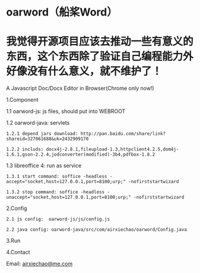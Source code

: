 oarword（船桨Word）
=======
我觉得开源项目应该去推动一些有意义的东西，这个东西除了验证自己编程能力外好像没有什么意义，就不维护了！
=======

A Javascript Doc/Docx Editor in Browser(Chrome only now!)

1.Component

  1.1 oarword-js: js files, should put into WEBROOT
  
  1.2 oarword-java: servlets
    
    1.2.1 depend jars download: http://pan.baidu.com/share/link?shareid=327061688&uk=2432909170
    
    1.2.2 includs: docx4j-2.8.1,fileupload-1.3,httpclient4.2.5,dom4j-1.6.1,gson-2.2.4,jodconverter(modified)-3b4,pdfbox-1.8.2
 
  1.3 libreoffice 4: run as service

    1.3.1 start command: soffice -headless -accept="socket,host=127.0.0.1,port=8100;urp;" -nofirststartwizard

    1.3.2 stop command: soffice -headless -unaccept="socket,host=127.0.0.1,port=8100;urp;" -nofirststartwizard
    

2.Config

    2.1 js config:  oarword-js/js/config.js
  
    2.2 java config: oarword-java/src/com/airxiechao/oarword/Config.java
  
3.Run

4.Contact

  Email: airxiechao@me.com
